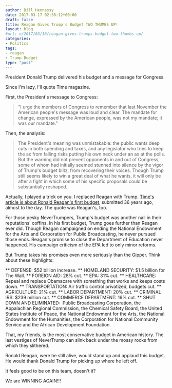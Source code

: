 ```yaml
---
author: Bill Hennessy
date: 2017-03-17 02:38:12+00:00
draft: false
title: Reagan Gives Trump's Budget TWO THUMBS UP!
layout: blog
#url: e/2017/03/16/reagan-gives-trumps-budget-two-thumbs-up/
categories:
- Politics
tags:
- reagan
- Trump Budget
type: "post"
---
```


President Donald Trump delivered his budget and a message for Congress.

Since I'm lazy, I'll quote Time magazine.

First, the President's message to Congress:



> "I urge the members of Congress to remember that last November the American people's message was loud and clear. The mandate for change, expressed by the American people, was not my mandate; it was our mandate."



Then, the analysis:



> The President's meaning was unmistakable: the public wants deep cuts in both spending and taxes, and any legislator who tries to keep the ax from falling risks putting his own neck under an ax at the polls. But the warning did not prevent opponents in and out of Congress, some of whom had initially seemed stunned into silence by the vigor of Trump's budget blitz, from recovering their voices. Though Trump still seems likely to win a great deal of what he wants, it will only be after a fight in which some of his specific proposals could be substantially reshaped.



Actually, I played a trick on you. I replaced Reagan with Trump. [Time's article is about Ronald Reagan's first budget](https://content.time.com/time/subscriber/article/0,33009,952923,00.html), submitted 36 years ago, almost to the day. The quote was Reagan's, too.

For those pesky NeverTrumpers, Trump's budget was another nail in their reputations' coffins. In his first budget, Trump goes further than Reagan ever did. Though Reagan campaigned on ending the National Endowment for the Arts and Corporation for Public Broadcasting, he never pursued those ends. Reagan's promise to close the Department of Education never happened. His campaign criticism of the EPA led to only minor reforms.

But Trump takes his promises even more seriously than the Gipper. Think about these highlights:




** DEFENSE: $52 billion increase.
** HOMELAND SECURITY: $1.5 billion for The Wall.
** FOREIGN AID: 28% cut.
** EPA: 31% cut.
** HEALTHCARE: Repeal and replace Obamacare with something that works and keeps costs down.
** TRANSPORTATION: Air traffic control privatized, budgets cut.
** AGRICULTURE: 21% cut.
** LABOR DEPARTMENT: 20% cut.
** CRIMINAL IRS: $239 million cut.
** COMMERCE DEPARTMENT: 16% cut.
** SHUT DOWN AND ELIMINATED:  Public Broadcasting Corporation, the Appalachian Regional Commission, the Chemical Safety Board, the United States Institute of Peace, the National Endowment for the Arts, the National Endowment for the Humanities, the Corporation for National Community Service and the African Development Foundation.


That, my friends, is the most conservative budget in American history. The last vestiges of NeverTrump can slink back under the mossy rocks from which they slithered.

Ronald Reagan, were he still alive, would stand up and applaud this budget. He would thank Donald Trump for picking up where he left off.

It feels good to be on this team, doesn't it?

We are WINNING AGAIN!!!


